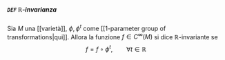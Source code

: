 ##### `DEF` $\mathbb{R}$-invarianza
Sia $M$ una [[varietà]], $\phi,\phi^t$ come [[1-parameter group of transformations|qui]].
Allora la funzione $f \in C^{\infty}(M)$ si dice $\mathbb{R}$-invariante se 
  $$
        f = f \circ \phi^t ,\qquad \forall t \in \mathbb{R}
 $$